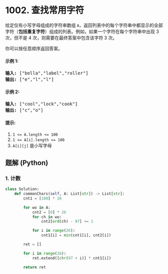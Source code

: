 # 1002. 查找常用字符
给定仅有小写字母组成的字符串数组 ```A```，返回列表中的每个字符串中都显示的全部字符（**包括重复字符**）组成的列表。例如，如果一个字符在每个字符串中出现 3 次，但不是 4 次，则需要在最终答案中包含该字符 3 次。

你可以按任意顺序返回答案。

#### 示例 1:
<pre>
<strong>输入:</strong> ["bella","label","roller"]
<strong>输出:</strong> ["e","l","l"]
</pre>

#### 示例 2:
<pre>
<strong>输入:</strong> ["cool","lock","cook"]
<strong>输出:</strong> ["c","o"]
</pre>

#### 提示:
1. ```1 <= A.length <= 100```
2. ```1 <= A[i].length <= 100```
3. ```A[i][j]``` 是小写字母

## 题解 (Python)

### 1. 计数
```Python
class Solution:
    def commonChars(self, A: List[str]) -> List[str]:
        cnt1 = [100] * 26

        for wo in A:
            cnt2 = [0] * 26
            for ch in wo:
                cnt2[ord(ch) - 97] += 1

            for i in range(26):
                cnt1[i] = min(cnt1[i], cnt2[i])

        ret = []

        for i in range(26):
            ret.extend([chr(97 + i)] * cnt1[i])

        return ret
```
